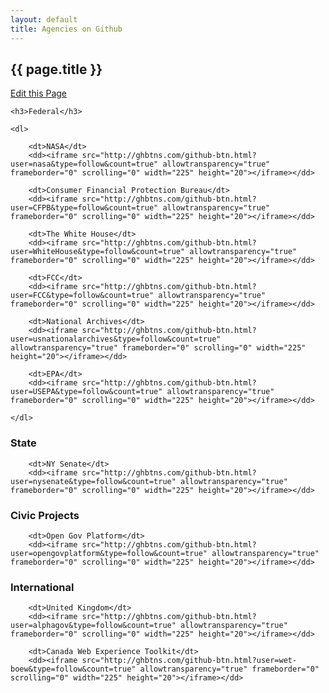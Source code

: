 ```yaml
---
layout: default
title: Agencies on Github
---
```


<h2>{{ page.title }}</h2>

<a class="btn btn-mini pull-right forkModalTrigger" href="https://github.com/lukecharde/govgit">Edit this Page</a>

<div class="on-github row-fluid">


  <div class="span4">

	<h3>Federal</h3>

	<dl>

		<dt>NASA</dt>
		<dd><iframe src="http://ghbtns.com/github-btn.html?user=nasa&type=follow&count=true" allowtransparency="true" frameborder="0" scrolling="0" width="225" height="20"></iframe></dd>	

		<dt>Consumer Financial Protection Bureau</dt>
		<dd><iframe src="http://ghbtns.com/github-btn.html?user=CFPB&type=follow&count=true" allowtransparency="true" frameborder="0" scrolling="0" width="225" height="20"></iframe></dd>

		<dt>The White House</dt>
		<dd><iframe src="http://ghbtns.com/github-btn.html?user=WhiteHouse&type=follow&count=true" allowtransparency="true" frameborder="0" scrolling="0" width="225" height="20"></iframe></dd>

		<dt>FCC</dt>
		<dd><iframe src="http://ghbtns.com/github-btn.html?user=FCC&type=follow&count=true" allowtransparency="true" frameborder="0" scrolling="0" width="225" height="20"></iframe></dd>	

		<dt>National Archives</dt>
		<dd><iframe src="http://ghbtns.com/github-btn.html?user=usnationalarchives&type=follow&count=true" allowtransparency="true" frameborder="0" scrolling="0" width="225" height="20"></iframe></dd>			

		<dt>EPA</dt>
		<dd><iframe src="http://ghbtns.com/github-btn.html?user=USEPA&type=follow&count=true" allowtransparency="true" frameborder="0" scrolling="0" width="225" height="20"></iframe></dd>						

	</dl>

  </div>

  <div class="span4">

  <h3>State</h3>

		<dt>NY Senate</dt>
		<dd><iframe src="http://ghbtns.com/github-btn.html?user=nysenate&type=follow&count=true" allowtransparency="true" frameborder="0" scrolling="0" width="225" height="20"></iframe></dd>	  

  <h3>Civic Projects</h3>	

		<dt>Open Gov Platform</dt>
		<dd><iframe src="http://ghbtns.com/github-btn.html?user=opengovplatform&type=follow&count=true" allowtransparency="true" frameborder="0" scrolling="0" width="225" height="20"></iframe></dd>	  

  </div>

  <div class="span4">

  <h3>International</h3>

		<dt>United Kingdom</dt>
		<dd><iframe src="http://ghbtns.com/github-btn.html?user=alphagov&type=follow&count=true" allowtransparency="true" frameborder="0" scrolling="0" width="225" height="20"></iframe></dd>	

		<dt>Canada Web Experience Toolkit</dt>
		<dd><iframe src="http://ghbtns.com/github-btn.html?user=wet-boew&type=follow&count=true" allowtransparency="true" frameborder="0" scrolling="0" width="225" height="20"></iframe></dd>			


  </div>


</div>

